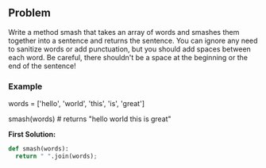 ## Problem

Write a method smash that takes an array of words and smashes them together into a sentence and returns the sentence. You can ignore any need to sanitize words or add punctuation, but you should add spaces between each word. Be careful, there shouldn't be a space at the beginning or the end of the sentence!

### Example

words = ['hello', 'world', 'this', 'is', 'great']

smash(words) # returns "hello world this is great"

**First Solution:**
```python
def smash(words):
  return " ".join(words);  
```